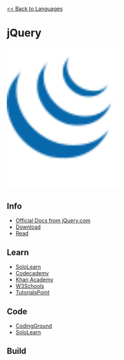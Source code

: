 <a href=".">&lt;&lt; Back to Languages</a>

# jQuery

<img src="logos/jQuery.png" width="300"/>

## Info
- [Official Docs from jQuery.com](https://api.jquery.com/)
- [Download](https://jquery.com/download/)
- [Read](https://en.wikipedia.org/wiki/JQuery)

## Learn
- [SoloLearn](https://www.sololearn.com/Course/jQuery/)
- [Codecademy](https://www.codecademy.com/learn/learn-jquery)
- [Khan Academy](https://www.khanacademy.org/computing/computer-programming/html-js-jquery)
- [W3Schools](https://www.w3schools.com/jquery/default.asp)
- [TutorialsPoint](https://www.tutorialspoint.com/jquery/index.htm)

## Code
- [CodingGround](https://www.tutorialspoint.com/online_jquery_editor.php)
- [SoloLearn](https://code.sololearn.com/#jquery)

## Build
